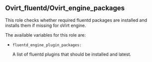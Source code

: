 ## Ovirt_fluentd/Ovirt_engine_packages

This role checks whether required fluentd packages are installed
and installs them if missing for oVirt engine.


The available variables for this role are:


- `fluentd_engine_plugin_packages:`

  A list of fluentd plugins that should be installed and latest.
